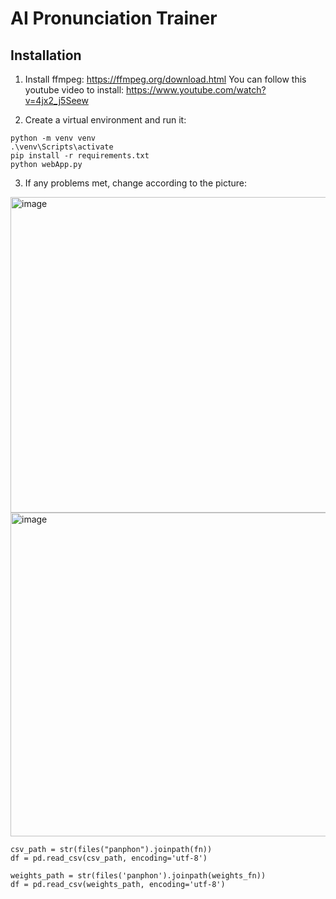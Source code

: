 
# AI Pronunciation Trainer 

## Installation 

1. Install ffmpeg: https://ffmpeg.org/download.html
   You can follow this youtube video to install: https://www.youtube.com/watch?v=4jx2_j5Seew

2. Create a virtual environment and run it:
```
python -m venv venv 
.\venv\Scripts\activate 
pip install -r requirements.txt
python webApp.py
```

3. If any problems met, change according to the picture:
<img width="1280" height="505" alt="image" src="https://github.com/user-attachments/assets/9c6c7336-7f06-4795-bee6-2645383d4de7" />
<img width="1280" height="518" alt="image" src="https://github.com/user-attachments/assets/75b72a1a-f50c-40aa-9d32-6735af1fd672" />

```
csv_path = str(files("panphon").joinpath(fn))
df = pd.read_csv(csv_path, encoding='utf-8')

weights_path = str(files('panphon').joinpath(weights_fn))
df = pd.read_csv(weights_path, encoding='utf-8')
```

